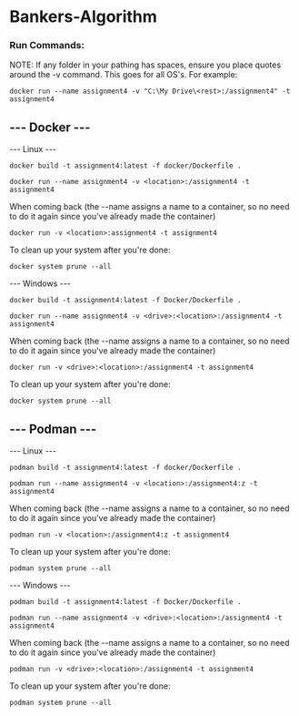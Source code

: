 # Bankers-Algorithm


### Run Commands:
NOTE: If any folder in your pathing has spaces, ensure you place quotes around the -v command. This goes for all OS's. For example:
```
docker run --name assignment4 -v "C:\My Drive\<rest>:/assignment4" -t assignment4
```
## --- Docker ---
--- Linux ---
```
docker build -t assignment4:latest -f docker/Dockerfile .
```
```
docker run --name assignment4 -v <location>:/assignment4 -t assignment4
```
When coming back (the --name assigns a name to a container, so no need to do it again since you've already made the container)
```
docker run -v <location>:assignment4 -t assignment4
```
To clean up your system after you're done:
```
docker system prune --all
```
--- Windows ---
```
docker build -t assignment4:latest -f Docker/Dockerfile .
```
```
docker run --name assignment4 -v <drive>:<location>:/assignment4 -t assignment4
```
When coming back (the --name assigns a name to a container, so no need to do it again since you've already made the container)
```
docker run -v <drive>:<location>:/assignment4 -t assignment4
```
To clean up your system after you're done:
```
docker system prune --all
```
## --- Podman ---
--- Linux ---
```
podman build -t assignment4:latest -f docker/Dockerfile .
```
```
podman run --name assignment4 -v <location>:/assignment4:z -t assignment4
```
When coming back (the --name assigns a name to a container, so no need to do it again since you've already made the container)
```
podman run -v <location>:/assignment4:z -t assignment4
```
To clean up your system after you're done:
```
podman system prune --all
```
--- Windows ---
```
podman build -t assignment4:latest -f Docker/Dockerfile .
```
```
podman run --name assignment4 -v <drive>:<location>:/assignment4 -t assignment4
```
When coming back (the --name assigns a name to a container, so no need to do it again since you've already made the container)
```
podman run -v <drive>:<location>:/assignment4 -t assignment4
```
To clean up your system after you're done:
```
podman system prune --all
```
